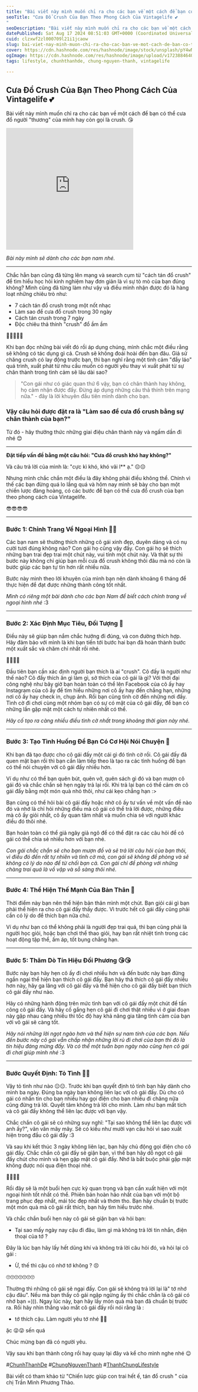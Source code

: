 ```yaml
---
title: "Bài viết này mình muốn chỉ ra cho các bạn về một cách để bạn có thể cưa đổ người "thương" của mình hay còn gọi là crush. 😘"
seoTitle: "Cưa Đổ Crush Của Bạn Theo Phong Cách Của Vintagelife 💕
"
seoDescription: "Bài viết này mình muốn chỉ ra cho các bạn về một cách để bạn có thể cưa đổ người "thương" của mình hay còn gọi là crush. 😘"
datePublished: Sat Aug 17 2024 08:51:03 GMT+0000 (Coordinated Universal Time)
cuid: clzxwf2zl000709l21i1jcaow
slug: bai-viet-nay-minh-muon-chi-ra-cho-cac-ban-ve-mot-cach-de-ban-co-the-cua-do-nguoi-thuong-cua-minh-hay-con-goi-la-crush
cover: https://cdn.hashnode.com/res/hashnode/image/stock/unsplash/pY4wNtLojsI/upload/100d212de91fee3ed8a24132869e5fb7.jpeg
ogImage: https://cdn.hashnode.com/res/hashnode/image/upload/v1723884640372/4dbc6ca4-2e9e-4c91-9922-ab38b61bb23c.webp
tags: lifestyle, chunhthanhde, chung-nguyen-thanh, vintagelife

---
```


## Cưa Đổ Crush Của Bạn Theo Phong Cách Của Vintagelife 💕

Bài viết này mình muốn chỉ ra cho các bạn về một cách để bạn có thể cưa đổ người "thương" của mình hay còn gọi là crush. 😘

<iframe src="https://assets.pinterest.com/ext/embed.html?id=1032731758295013274" height="330" width="345" frameborder="0" scrolling="no" ></iframe>

*Bài này mình sẽ dành cho các bạn nam nhé.*

---

Chắc hẳn bạn cũng đã từng lên mạng và search cụm từ "cách tán đổ crush" để tìm hiểu học hỏi kinh nghiệm hay đơn giản là vì sự tò mò của bạn đúng không? Mình cũng đã từng làm như vậy và điều mình nhận được đó là hàng loạt những chiêu trò như:

- 7 cách tán đổ crush trong một nốt nhạc
- Làm sao để cưa đổ crush trong 30 ngày 
- Cách tán crush trong 7 ngày
- Độc chiêu thả thính "crush" đổ ầm ầm

🤔🤔🤔🤔🤔

Khi bạn đọc những bài viết đó rồi áp dụng chúng, mình chắc một điều rằng sẽ không có tác dụng gì cả. Crush sẽ không đoái hoài đến bạn đâu. Giả sử chăng crush có lay động trước bạn, thì bạn nghĩ rằng một tình cảm "đẩy láo" quá trình, xuất phát từ nhu cầu muốn có người yêu thay vì xuất phát từ sự chân thành trong tình cảm sẽ lâu dài sao?

> "Con gái như có giác quan thứ 6 vậy, bạn có chân thành hay không, họ cảm nhận được đấy. Đừng áp dụng những câu thả thính trên mạng nữa." - đây là lời khuyên đầu tiên mình dành cho bạn.

### Vậy câu hỏi được đặt ra là "Làm sao để cưa đổ crush bằng sự chân thành của bạn?"

Từ đó - hãy thưởng thức những giai điệu chân thành này và ngấm dần đi nhé 😊

---

**Đặt tiếp vấn đề bằng một câu hỏi: "Cưa đổ crush khó hay không?"**

Và câu trả lời của mình là: "cực kì khó, khó vãi l** ạ." 😔😔

Nhưng mình chắc chắn một điều là đây không phải điều không thể. Chính vì thế các bạn đừng quá lo lắng quá và hôm nay mình sẽ bày cho bạn một chiến lược đàng hoàng, có các bước để bạn có thể cưa đổ crush của bạn theo phong cách của Vintagelife.

😎😎😎😎

---

### Bước 1: Chỉnh Trang Về Ngoại Hình 💇‍♂️

Các bạn nam sẽ thường thích những cô gái xinh đẹp, duyên dáng và có nụ cười tươi đúng không nào? Con gái họ cũng vậy đấy. Con gái họ sẽ thích những bạn trai đẹp trai một chút này, vui tính một chút này. Và thật sự thì bước này không chỉ giúp bạn mỗi cưa đổ crush không thôi đâu mà nó còn là bước giúp các bạn tự tin hơn rất nhiều nữa.

Bước này mình theo lời khuyên của mình bạn nên dành khoảng 6 tháng để thực hiện để đạt được những thành công tốt nhất.

*Mình có riêng một bài dành cho các bạn Nam để biết cách chỉnh trang về ngoại hình nhé* :3

---

### Bước 2: Xác Định Mục Tiêu, Đối Tượng 🎯

Điều này sẽ giúp bạn nắm chắc hướng đi đúng, và con đường thích hợp. Hãy đảm bảo với mình là khi bạn tiến tới bước hai bạn đã hoàn thành bước một xuất sắc và chăm chỉ nhất rồi nhé.

🤔🤔🤔🤔

Đầu tiên bạn cần xác định người bạn thích là ai "crush". Cô đấy là người như thế nào? Cô đấy thích ăn gì làm gì, sở thích của cô gái là gì? Với thời đại công nghệ như bây giờ bạn hoàn toàn có thể lên Facebook của cô ấy hay Instagram của cô ấy để tìm hiểu những nơi cô ấy hay đến chẳng hạn, những nơi cô ấy hay check in, chụp ảnh. Rồi bạn cũng tình cờ đến những nơi đấy. Tình cờ đi chơi cùng một nhóm bạn có sự có mặt của cô gái đấy, để bạn có những lần gặp mặt một cách tự nhiên nhất có thể.

*Hãy cố tạo ra càng nhiều điều tình cờ nhất trong khoảng thời gian này nhé.*

---

### Bước 3: Tạo Tình Huống Để Bạn Có Cơ Hội Nói Chuyện 💬

Khi bạn đã tạo được cho cô gái đấy một cái gì đó tình cờ rồi. Cô gái đấy đã quen mặt bạn rồi thì bạn cần làm tiếp theo là tạo ra các tình huống để bạn có thể nói chuyện với cô gái đấy nhiều hơn.

Ví dụ như có thể bạn quên bút, quên vở, quên sách gì đó và bạn mượn cô gái đó và chắc chắn sẽ hẹn ngày trả lại rồi. Khi trả lại bạn có thể cảm ơn cô gái đấy bằng một món quà nhỏ thôi, như cái kẹo chẳng hạn :>

Bạn cũng có thể hỏi bài cô gái đấy hoặc nhờ cô ấy tư vấn về một vấn đề nào đó và nhớ là chỉ hỏi những điều mà cô gái có thể trả lời được, những điều mà cô ấy giỏi nhất, cô ấy quan tâm nhất và muốn chia sẻ với người khác điều đó thôi nhé.

Bạn hoàn toàn có thể giả ngây giả ngô để có thể đặt ra các câu hỏi để cô gái có thể chia sẻ nhiều hơn với bạn nhé.

*Con gái chắc chắn sẽ cho bạn mượn đồ và sẽ trả lời câu hỏi của bạn thôi, vì điều đó đến rất tự nhiên và tình cờ mà, con gái sẽ không đề phòng và sẽ không có lý do nào để từ chối bạn cả. Con gái chỉ đề phòng với những chàng trai quá là vồ vập và sỗ sàng thôi nhé.*

---

### Bước 4: Thể Hiện Thế Mạnh Của Bản Thân 💪

Thời điểm này bạn nên thể hiện bản thân mình một chút. Bạn giỏi cái gì bạn phải thể hiện ra cho cô gái đấy thấy được. Vì trước hết cô gái đấy cũng phải cần có lý do để thích bạn nữa chứ.

Ví dụ như bạn có thể không phải là người đẹp trai quá, thì bạn cũng phải là người học giỏi, hoặc bạn chơi thể thao giỏi, hay bạn rất nhiệt tình trong các hoạt động tập thể, ấm áp, tốt bụng chẳng hạn.

---

### Bước 5: Thăm Dò Tín Hiệu Đối Phương 😘😘

Bước này bạn hãy hẹn cô ấy đi chơi nhiều hơn và đến bước này bạn đừng ngần ngại thể hiện bạn thích cô gái đấy. Bạn hãy thả thích cô gái đấy nhiều hơn này, hãy ga lăng với cô gái đấy và thể hiện cho cô gái đấy biết bạn thích cô gái đấy như nào.

Hãy có những hành động trên mức tình bạn với cô gái đấy một chút để tấn công cô gái đấy. Và hãy cố gắng hẹn cô gái đi chơi thật nhiều vì ở giai đoạn này gặp nhau càng nhiều thì tốc độ hay khả năng gia tăng tình cảm của bạn với vô gái sẽ càng tốt.

*Hãy nói những lời ngọt ngào hơn và thể hiện sự nam tính của các bạn. Nếu đến bước này cô gái vẫn chấp nhận những lời rủ đi chơi của bạn thì đó là tín hiệu đáng mừng đấy. Và có thể một tuần bạn ngày nào cũng hẹn cô gái đi chơi giúp mình nhé* :3

---

### Bước Quyết Định: Tỏ Tình 💛💛

Vậy tỏ tình như nào 😐😐. Trước khi bạn quyết định tỏ tình bạn hãy dành cho mình ba ngày. Đúng ba ngày bạn không liên lạc với cô gái đấy. Dù cho cô gái có nhắn tin cho bạn nhiều hay gọi điện cho bạn nhiều đi chăng nữa cũng đừng trả lời. Quyết tâm không trả lời cho mình. Làm như bạn mất tích và cô gái đấy không thể liên lạc được với bạn vậy.

Chắc chắn cô gái sẽ có những suy nghĩ: "Tại sao không thể liên lạc được với anh ấy?", vân vân mây mây. Sẽ có kiểu như mười vạn câu hỏi vì sao xuất hiện trong đầu cô gái đấy :3

Và sau khi kết thúc 3 ngày không liên lạc, bạn hãy chủ động gọi điện cho cô gái đấy. Chắc chắn cô gái đấy sẽ giận bạn, vì thế bạn hãy dỗ ngọt cô gái đấy chút cho mình và hẹn gặp mặt cô gái đấy. Nhớ là bắt buộc phải gặp mặt không được nói qua điện thoại nhé. 

💛💛💛💛

Rồi đây sẽ là một buổi hẹn cực kỳ quan trọng và bạn cần xuất hiện với một ngoại hình tốt nhất có thể. Phiên bản hoàn hảo nhất của bạn với một bộ trang phục đẹp nhất, mái tóc đẹp nhất và thơm tho. Bạn hãy chuẩn bị trước một món quà mà cô gái rất thích, bạn hãy tìm hiểu trước nhé.

Và chắc chắn buổi hẹn này cô gái sẽ giận bạn và hỏi bạn:

- Tại sao mấy ngày nay cậu đi đâu, làm gì mà không trả lời tin nhắn, điện thoại của tớ ?

Đây là lúc bạn hãy lấy hết dũng khí và không trả lời câu hỏi đó, và hỏi lại cô gái :

- Ừ, thế thì cậu có nhớ tớ không ? 😣

🙄🙄🙄🙄🙄🙄🙄

Thường thì những cô gái sẽ ngại đấy. Con gái sẽ không trả lời lại là" tớ nhớ cậu đâu". Nếu mà bạn thấy cô gái ngập ngừng ấy thì chắc chắn là cô gái có nhớ bạn =))). Ngay lúc này, bạn hãy lấy món quà mà bạn đã chuẩn bị trước ra. Rồi hãy nhìn thẳng vào mắt cô gái đấy rồi nói rằng là :

- tớ thích cậu. Làm người yêu tớ nhé 💛💛

ặc 😜😜 sến quá 

Chúc mừng bạn đã có người yêu. 

Vậy sau khi bạn thành công rồi hay quay lại đây và kể cho mình nghe nhé 😉


#[ChunhThanhDe](https://github.com/ChunhThanhDe) #[ChungNguyenThanh](https://www.linkedin.com/in/chunhthanhde/) #[ThanhChungLifestyle](https://www.instagram.com/thanhchung3000/)

Bài viết có tham khảo từ "Chiến lược giúp con trai hết ế, tán đổ crush " của chị Trần Minh Phương Thảo.